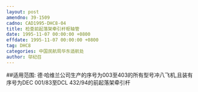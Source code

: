 ```yaml
---
layout: post
amendno: 39-1509
cadno: CAD1995-DHC8-04
title: 检查前起落架牵引杆枢轴管
date: 1995-11-07 00:00:00 +0800
effdate: 1995-11-07 00:00:00 +0800
tag: DHC8
categories: 中国民航局华东适航处
author: 邬纪召
---
```


##适用范围:
德·哈维兰公司生产的序号为003至403的所有型号冲八飞机,且装有序号为DEC 001/83至DCL 432/94的前起落架牵引杆

